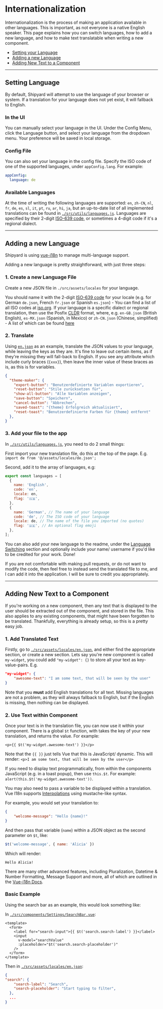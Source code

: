 # Internationalization

Internationalization is the process of making an application available in other languages. This is important, as not everyone is a native English speaker. This page explains how you can switch languages, how to add a new language, and how to make text translatable when writing a new component.

- [Setting your Language](#setting-language)
- [Adding a new Language](#adding-a-new-language)
- [Adding New Text to a Component](#adding-new-text-to-a-component)

---

## Setting Language

By default, Shipyard will attempt to use the language of your browser or system. If a translation for your language does not yet exist, it will fallback to English.

### In the UI

You can manually select your language in the UI. Under the Config Menu, click the Language button, and select your language from the dropdown menu. Your preference will be saved in local storage.

### Config File

You can also set your language in the config file. Specify the ISO code of one of the supported languages, under `appConfig.lang`. For example:

```yaml
appConfig:
  language: de
```

### Available Languages

At the time of writing the following languages are supported: `en`, `zh-CN`, `nl`, `fr`, `de`, `es`, `sl`, `it`, `pt`, `ru`, `ar`, `hi`, `ja`, but an up-to-date list of all implemented translations can be found in [`./src/utils/languages.js`](https://github.com/khulnasoft/shipyard/blob/master/src/utils/languages.js).  Languages are specified by their 2-digit [ISO-639 code](https://en.wikipedia.org/wiki/List_of_ISO_639-1_codes), or sometimes a 4-digit code if it's a regional dialect.

---

## Adding a new Language

Shipyard is using [vue-i18n](https://vue-i18n.intlify.dev/guide/) to manage multi-language support.

Adding a new language is pretty straightforward, with just three steps:

### 1. Create a new Language File

Create a new JSON file in `./src/assets/locales` for your language.

You should name it with the 2-digit [ISO-639 code](https://en.wikipedia.org/wiki/List_of_ISO_639-1_codes) for your locale (e.g. for German `de.json`, French `fr.json` or Spanish `es.json`) - You can find a list of all ISO codes at [iso.org](https://www.iso.org/obp/ui).
If your language is a specific dialect or regional translation, then use the Posfix [CLDR](http://cldr.unicode.org/) format, where, e.g. `en-GB.json` (British English), `es-MX.json` (Spanish, in Mexico) or `zh-CN.json` (Chinese, simplified) - A list of which can be found [here](https://github.com/unicode-org/cldr-json/blob/master/cldr-json/cldr-core/availableLocales.json)

### 2. Translate

Using [`en.json`](https://github.com/khulnasoft/shipyard/tree/master/src/assets/locales/en.json) as an example, translate the JSON values to your language, while leaving the keys as they are. It's fine to leave out certain items, as if they're missing they will fall-back to English. If you see any attribute which include curly braces (`{xxx}`), then leave the inner value of these braces as is, as this is for variables.

```json
{
  "theme-maker": {
    "export-button": "Benutzerdefinierte Variablen exportieren",
    "reset-button": "Stile zurücksetzen für",
    "show-all-button": "Alle Variablen anzeigen",
    "save-button": "Speichern",
    "cancel-button": "Abbrechen",
    "saved-toast": "{theme} Erfolgreich aktualisiert",
    "reset-toast": "Benutzerdefinierte Farben für {theme} entfernt"
  },
}
```

### 3. Add your file to the app

In [`./src/utils/languages.js`](https://github.com/khulnasoft/shipyard/tree/master/src/utils/languages.js), you need to do 2 small things:

First import your new translation file, do this at the top of the page.
E.g. `import de from '@/assets/locales/de.json';`

Second, add it to the array of languages, e.g:

```javascript
export const languages = [
  {
    name: 'English',
    code: 'en',
    locale: en,
    flag: '🇬🇧',
  },
  {
    name: 'German', // The name of your language
    code: 'de', // The ISO code of your language
    locale: de, // The name of the file you imported (no quotes)
    flag: '🇩🇪', // An optional flag emoji
  },
];
```

You can also add your new language to the readme, under the [Language Switching](https://github.com/khulnasoft/shipyard#language-switching-) section and optionally include your name/ username if you'd like to be credited for your work. Done!

If you are not comfortable with making pull requests, or do not want to modify the code, then feel free to instead send the translated file to me, and I can add it into the application. I will be sure to credit you appropriately.

---

## Adding New Text to a Component

If you're working on a new component, then any text that is displayed to the user should be extracted out of the component, and stored in the file. This also applies to any existing components, that might have been forgotten to be translated. Thankfully, everything is already setup, so this is a pretty easy job.

### 1. Add Translated Text

Firstly, go to [`./src/assets/locales/en.json`](https://github.com/khulnasoft/shipyard/blob/master/src/assets/locales/en.json), and either find the appropriate section, or create a new section. Lets say you're new component is called `my-widget`, you could add `"my-widget": {}` to store all your text as key-value-pairs. E.g.

```json
"my-widget": {
	"awesome-text": "I am some text, that will be seen by the user"
}
```

Note that you **must** add English translations for all text. Missing languages are not a problem, as they will always fallback to English, but if the English is missing, then nothing can be displayed.

### 2. Use Text within Component

Once your text is in the translation file, you can now use it within your component. There is a global `$t` function, with takes the key of your new translation, and returns the value. For example:

```vue
<p>{{ $t('my-widget.awesome-text') }}</p>
```

Note that the `{{ }}` just tells Vue that this is JavaScript/ dynamic.
This will render: `<p>I am some text, that will be seen by the user</p>`

If you need to display text programmatically, from within the components JavaScript (e.g. in a toast popup), then use `this.$t`.
For example: `alert(this.$t('my-widget.awesome-text'))`.

You may also need to pass a variable to be displayed within a translation. Vue I18n supports [Interpolations](https://vue-i18n.intlify.dev/guide/essentials/syntax.html#interpolations) using mustache-like syntax.

For example, you would set your translation to:

```json
{
	"welcome-message": "Hello {name}!"
}
```

And then pass that variable (`name`) within a JSON object as the second parameter on `$t`, like:

```javascript
$t('welcome-message', { name: 'Alicia' })
```

Which will render:

```text
Hello Alicia!
```

There are many other advanced features, including  Pluralization,  Datetime & Number Formatting, Message Support and more, all of which are outlined in the [Vue-i18n Docs](https://vue-i18n.intlify.dev/guide/).

### Basic Example

Using the search bar as an example, this would look something like:

In [`./src/components/Settings/SearchBar.vue`](https://github.com/khulnasoft/shipyard/blob/master/src/components/Settings/SearchBar.vue):

```vue
<template>
  <form>
    <label for="search-input">{{ $t('search.search-label') }}</label>
    <input
      v-model="searchValue"
      :placeholder="$t('search.search-placeholder')"
    />
  </form>
</template>
```

Then in [`./src/assets/locales/en.json`](https://github.com/khulnasoft/shipyard/blob/master/src/assets/locales/en.json):

```json
{
"search": {
    "search-label": "Search",
    "search-placeholder": "Start typing to filter",
  },
  ...
}
```
